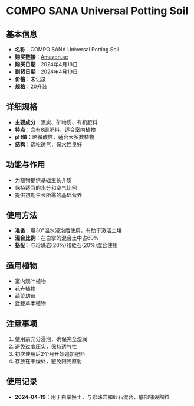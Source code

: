 # COMPO SANA Universal Potting Soil

## 基本信息
- **名称**：COMPO SANA Universal Potting Soil
- **购买链接**：[Amazon.ae](https://www.amazon.ae/dp/B0BYNBNCTH)
- **购买日期**：2024年4月18日
- **到货日期**：2024年4月19日
- **价格**：未记录
- **规格**：20升装

## 详细规格
- **主要成分**：泥炭、矿物质、有机肥料
- **特点**：含有8周肥料，适合室内植物
- **pH值**：略微酸性，适合大多数植物
- **结构**：疏松透气，保水性良好

## 功能与作用
- 为植物提供基础生长介质
- 保持适当的水分和空气比例
- 提供初期生长所需的基础营养

## 使用方法
- **准备**：用30°温水浸泡后使用，有助于激活土壤
- **混合比例**：在白掌的混合土中占60%
- **搭配**：与珍珠岩(20%)和蛭石(20%)混合使用

## 适用植物
- 室内观叶植物
- 花卉植物
- 蔬菜幼苗
- 盆栽草本植物

## 注意事项
1. 使用前充分浸泡，确保完全湿润
2. 避免过度压实，保持透气性
3. 初次使用后2个月开始追加肥料
4. 存放在干燥处，避免阳光直射

## 使用记录
- **2024-04-19**：用于白掌换土，与珍珠岩和蛭石混合，底部铺设陶粒
